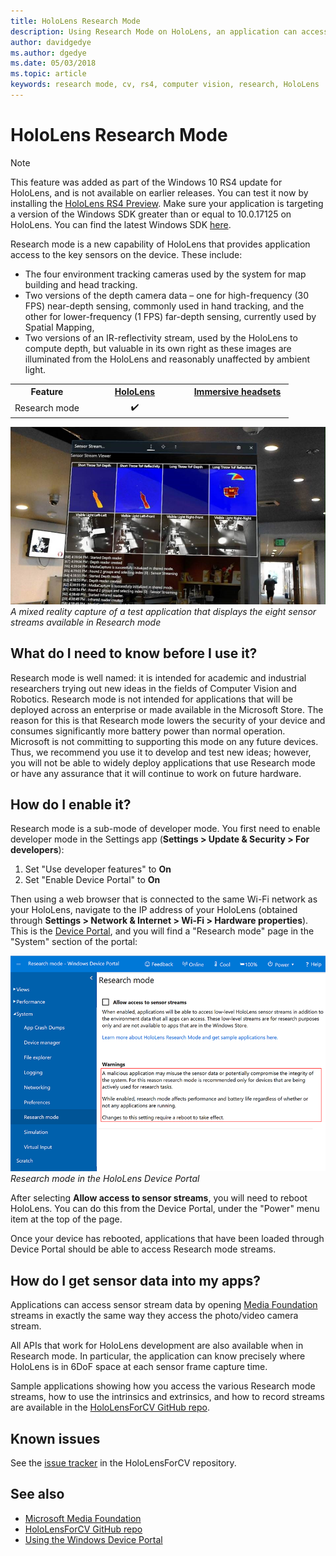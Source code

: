 ```yaml
---
title: HoloLens Research Mode
description: Using Research Mode on HoloLens, an application can access key device sensor streams (depth, environment tracking, and IR-reflectivity).
author: davidgedye
ms.author: dgedye
ms.date: 05/03/2018
ms.topic: article
keywords: research mode, cv, rs4, computer vision, research, HoloLens
---
```


# HoloLens Research Mode

> [!NOTE]
> This feature was added as part of the Windows 10 RS4 update for HoloLens, and is not available on earlier releases. You can test it now by installing the [HoloLens RS4 Preview](hololens-rs4-preview.md). Make sure your application is targeting a version of the Windows SDK greater than or equal to 10.0.17125 on HoloLens. You can find the latest Windows SDK [here](https://developer.microsoft.com/en-US/windows/downloads/windows-10-sdk).

Research mode is a new capability of HoloLens that provides application access to the key sensors on the device. These include:
- The four environment tracking cameras used by the system for map building and head tracking.
- Two versions of the depth camera data – one for high-frequency (30 FPS) near-depth sensing, commonly used in hand tracking, and the other for lower-frequency (1 FPS) far-depth sensing, currently used by Spatial Mapping,
- Two versions of an IR-reflectivity stream, used by the HoloLens to compute depth, but valuable in its own right as these images are illuminated from the HoloLens and reasonably unaffected by ambient light.

<table>
<tr>
<th>Feature</th><th style="width:150px"> <a href="hololens-hardware-details.md">HoloLens</a></th><th style="width:150px"> <a href="immersive-headset-hardware-details.md">Immersive headsets</a></th>
</tr><tr>
<td> Research mode</td><td style="text-align: center;"> ✔️</td><td style="text-align: center;"></td>
</tr>
</table>

![Research Mode app screenshot](images/sensor-stream-viewer.jpg)<br>
*A mixed reality capture of a test application that displays the eight sensor streams available in Research mode*

## What do I need to know before I use it?

Research mode is well named: it is intended for academic and industrial researchers trying out new ideas in the fields of Computer Vision and Robotics.  Research mode is not intended for applications that will be deployed across an enterprise or made available in the Microsoft Store. The reason for this is that Research mode lowers the security of your device and consumes significantly more battery power than normal operation. Microsoft is not committing to supporting this mode on any future devices. Thus, we recommend you use it to develop and test new ideas; however, you will not be able to widely deploy applications that use Research mode or have any assurance that it will continue to work on future hardware.

## How do I enable it?

Research mode is a sub-mode of developer mode. You first need to enable developer mode in the Settings app (**Settings > Update & Security > For developers**):

1. Set "Use developer features" to **On**
2. Set "Enable Device Portal" to **On**

Then using a web browser that is connected to the same Wi-Fi network as your HoloLens, navigate to the IP address of your HoloLens (obtained through **Settings > Network & Internet > Wi-Fi > Hardware properties**). This is the [Device Portal](using-the-windows-device-portal.md), and you will find a "Research mode" page in the "System" section of the portal:

![Research Mode tab of HoloLens Device Portal](images/ResearchModeDevPortal.png)<br>
*Research mode in the HoloLens Device Portal*

After selecting **Allow access to sensor streams**, you will need to reboot HoloLens. You can do this from the Device Portal, under the "Power" menu item at the top of the page.

Once your device has rebooted, applications that have been loaded through Device Portal should be able to access Research mode streams.

## How do I get sensor data into my apps?

Applications can access sensor stream data by opening [Media Foundation](https://msdn.microsoft.com/en-us/library/windows/desktop/ms694197) streams in exactly the same way they access the photo/video camera stream. 

All APIs that work for HoloLens development are also available when in Research mode. In particular, the application can know precisely where HoloLens is in 6DoF space at each sensor frame capture time.

Sample applications showing how you access the various Research mode streams, how to use the intrinsics and extrinsics, and how to record streams are available in the [HoloLensForCV GitHub repo](https://github.com/Microsoft/HoloLensForCV).

## Known issues

See the [issue tracker](https://github.com/Microsoft/HololensForCV/issues) in the HoloLensForCV repository.

## See also

* [Microsoft Media Foundation](https://msdn.microsoft.com/en-us/library/windows/desktop/ms694197)
* [HoloLensForCV GitHub repo](https://github.com/Microsoft/HoloLensForCV)
* [Using the Windows Device Portal](using-the-windows-device-portal.md)
